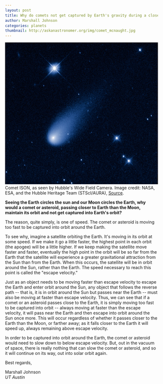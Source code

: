 ```yaml
---
layout: post
title: Why do comets not get captured by Earth's gravity during a close flyby?
author: Marshall Johnson
categories: planets
thumbnail: http://askanastronomer.org/img/comet_mcnaught.jpg
---
```

<div class="image">
<img src="/img/ison.jpg">
<div class="caption">Comet ISON, as seen by Hubble's Wide Field Camera. Image credit: NASA, ESA, and the Hubble Heritage Team (STScI/AURA), <a href="http://hubblesite.org/newscenter/archive/releases/solar%20system/comet/2013/24/image/a/">Source</a>.</div>
</div>

**Seeing the Earth circles the sun and our Moon circles the Earth, why would a comet or asteroid, passing closer to Earth than the Moon, maintain its orbit and not get captured into Earth's orbit?**

The reason, quite simply, is one of speed. The comet or asteroid is moving too fast to be captured into orbit around the Earth.

To see why, imagine a satellite orbiting the Earth. It's moving in its orbit at some speed. If we make it go a little faster, the highest point in each orbit (the apogee) will be a little higher. If we keep making the satellite move faster and faster, eventually the high point in the orbit will be so far from the Earth that the satellite will experience a greater gravitational attraction from the Sun than from the Earth. When this occurs, the satellite will be in orbit around the Sun, rather than the Earth. The speed necessary to reach this point is called the "escape velocity."

Just as an object needs to be moving faster than escape velocity to escape the Earth and enter orbit around the Sun, any object that follows the reverse path -- that is, it is in orbit around the Sun but passes near the Earth -- must also be moving at faster than escape velocity. Thus, we can see that if a comet or an asteroid passes close to the Earth, it is simply moving too fast to be captured into orbit -- always moving at faster than the escape velocity, it will pass near the Earth and then escape into orbit around the Sun once more. This will occur regardless of whether it passes closer to the Earth than the Moon, or farther away; as it falls closer to the Earth it will speed up, always remaining above escape velocity.

In order to be captured into orbit around the Earth, the comet or asteroid would need to slow down to below escape velocity. But, out in the vacuum of space, there is really nothing that can slow the comet or asteroid, and so it will continue on its way, out into solar orbit again.

Best regards,

Marshall Johnson<br>
*UT Austin*
    

